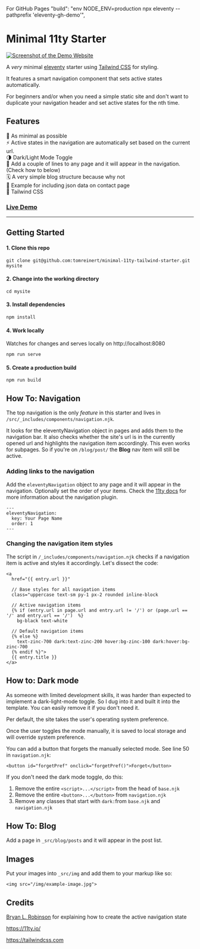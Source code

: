 For GitHub Pages
"build": "env NODE_ENV=production npx eleventy --pathprefix 'eleventy-gh-demo'",

# Minimal 11ty Starter

[![Screenshot of the Demo Website](https://github.com/tomreinert/minimal-11ty-tailwind-starter/assets/3286735/87949d5e-dc9a-4f12-bab0-b854f7e78dd0)](https://clever-newton-cbb08a.netlify.app)

A *very* minimal [eleventy](https://11ty.io/) starter using [Tailwind CSS](https://tailwindcss.com/) for styling.

It features a smart navigation component that sets active states automatically.

For beginners and/or when you need a simple static site and don't want to duplicate your navigation header and set active states for the nth time.

## Features
🦴 As minimal as possible  
⚡️ Active states in the navigation are automatically set based on the current url.  
🌗 Dark/Light Mode Toggle  
💨 Add a couple of lines to any page and it will appear in the navigation. (Check how to below)  
🗓 A very simple blog structure because why not  
🍪 Example for including json data on contact page  
💜 Tailwind CSS


### [Live Demo](https://clever-newton-cbb08a.netlify.app)  

---

## Getting Started


#### 1. Clone this repo

```
git clone git@github.com:tomreinert/minimal-11ty-tailwind-starter.git mysite
```
#### 2. Change into the working directory

```
cd mysite
```

#### 3. Install dependencies

```
npm install
```

#### 4. Work locally
Watches for changes and serves locally on http://localhost:8080

```
npm run serve
```

#### 5. Create a production build

```
npm run build
```



## How To: Navigation

The top navigation is the only *feature* in this starter and lives in `/src/_includes/components/navigation.njk`.  

It looks for the eleventyNavigation object in pages and adds them to the navigation bar. It also checks whether the site's url is in the currently opened url and highlights the navigation item accordingly. This even works for subpages. So if you're on `/blog/post/` the **Blog** nav item will still be active.


### Adding links to the navigation
Add the `eleventyNavigation` object to any page and it will appear in the navigation. Optionally set the order of your items.
Check the [11ty docs](https://www.11ty.dev/docs/plugins/navigation/) for more information about the navigation plugin.

```
---
eleventyNavigation:
  key: Your Page Name
  order: 1
---
```


### Changing the navigation item styles
The script in `/_includes/components/navigation.njk` checks if a navigation item is active and styles it accordingly.
Let's dissect the code:

```
<a
  href="{{ entry.url }}"

  // Base styles for all navigation items
  class="uppercase text-sm py-1 px-2 rounded inline-block
  
  // Active navigation items
  {% if (entry.url in page.url and entry.url != '/') or (page.url == '/' and entry.url == '/')  %}
    bg-black text-white
  
  // Default navigation items
  {% else %}
    text-zinc-700 dark:text-zinc-200 hover:bg-zinc-100 dark:hover:bg-zinc-700
  {% endif %}">
  {{ entry.title }}
</a>
```

## How to: Dark mode

As someone with limited development skills, it was harder than expected to implement a dark-light-mode toggle. So I dug into it and built it into the template.
You can easily remove it if you don't need it.

Per default, the site takes the user's operating system preference.

Once the user toggles the mode manually, it is saved to local storage and will override system preference. 

You can add a button that forgets the manually selected mode. See line 50 in `navigation.njk`:

```
<button id="forgetPref" onclick="forgetPref()">Forget</button>
```

If you don't need the dark mode toggle, do this:
1. Remove the entire `<script>...</script>` from the head of `base.njk`
2. Remove the entire `<button>...</button>` from `navigation.njk`
3. Remove any classes that start with `dark:`from `base.njk` and `navigation.njk`



## How To: Blog

Add a page in `_src/blog/posts` and it will appear in the post list.

## Images

Put your images into `_src/img` and add them to your markup like so:
```
<img src="/img/example-image.jpg">
```



## Credits

[Bryan L. Robinson](https://bryanlrobinson.com/blog/using-nunjucks-if-expressions-to-create-an-active-navigation-state-in-11ty/) for explaining how to create the active navigation state

https://11ty.io/

https://tailwindcss.com
